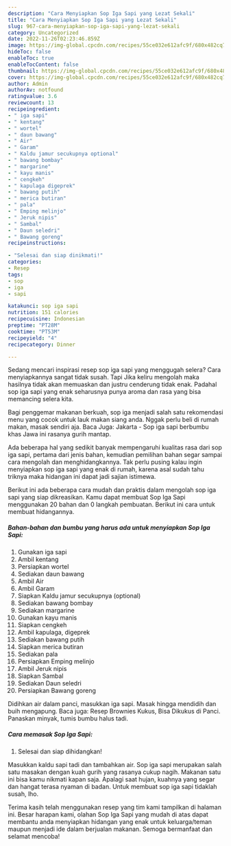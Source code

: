 ```yaml
---
description: "Cara Menyiapkan Sop Iga Sapi yang Lezat Sekali"
title: "Cara Menyiapkan Sop Iga Sapi yang Lezat Sekali"
slug: 967-cara-menyiapkan-sop-iga-sapi-yang-lezat-sekali
category: Uncategorized
date: 2022-11-26T02:23:46.859Z
image: https://img-global.cpcdn.com/recipes/55ce032e612afc9f/680x482cq70/sop-iga-sapi-foto-resep-utama.jpg
hideToc: false
enableToc: true
enableTocContent: false
thumbnail: https://img-global.cpcdn.com/recipes/55ce032e612afc9f/680x482cq70/sop-iga-sapi-foto-resep-utama.jpg
cover: https://img-global.cpcdn.com/recipes/55ce032e612afc9f/680x482cq70/sop-iga-sapi-foto-resep-utama.jpg
author: Admin
authorAv: notfound
ratingvalue: 3.6
reviewcount: 13
recipeingredient:
- " iga sapi"
- " kentang"
- " wortel"
- " daun bawang"
- " Air"
- " Garam"
- " Kaldu jamur secukupnya optional"
- " bawang bombay"
- " margarine"
- " kayu manis"
- " cengkeh"
- " kapulaga digeprek"
- " bawang putih"
- " merica butiran"
- " pala"
- " Emping melinjo"
- " Jeruk nipis"
- " Sambal"
- " Daun seledri"
- " Bawang goreng"
recipeinstructions:

- "Selesai dan siap dinikmati!"
categories:
- Resep
tags:
- sop
- iga
- sapi

katakunci: sop iga sapi 
nutrition: 151 calories
recipecuisine: Indonesian
preptime: "PT28M"
cooktime: "PT53M"
recipeyield: "4"
recipecategory: Dinner

---
```



Sedang mencari inspirasi resep sop iga sapi yang menggugah selera? Cara menyiapkannya sangat tidak susah. Tapi Jika keliru mengolah maka hasilnya tidak akan memuaskan dan justru cenderung tidak enak. Padahal sop iga sapi yang enak seharusnya punya aroma dan rasa yang bisa memancing selera kita.


Bagi penggemar makanan berkuah, sop iga menjadi salah satu rekomendasi menu yang cocok untuk lauk makan siang anda. Nggak perlu beli di rumah makan, masak sendiri aja. Baca Juga: Jakarta - Sop iga sapi berbumbu khas Jawa ini rasanya gurih mantap.

Ada beberapa hal yang sedikit banyak mempengaruhi kualitas rasa dari sop iga sapi, pertama dari jenis bahan, kemudian pemilihan bahan segar sampai cara mengolah dan menghidangkannya. Tak perlu pusing kalau ingin menyiapkan sop iga sapi yang enak di rumah, karena asal sudah tahu triknya maka hidangan ini dapat jadi sajian istimewa.


Berikut ini ada beberapa cara mudah dan praktis dalam mengolah sop iga sapi yang siap dikreasikan. Kamu dapat membuat Sop Iga Sapi menggunakan 20 bahan dan 0 langkah pembuatan. Berikut ini cara untuk membuat hidangannya.

<!--inarticleads1-->

##### Bahan-bahan dan bumbu yang harus ada untuk menyiapkan Sop Iga Sapi:

1. Gunakan  iga sapi
1. Ambil  kentang
1. Persiapkan  wortel
1. Sediakan  daun bawang
1. Ambil  Air
1. Ambil  Garam
1. Siapkan  Kaldu jamur secukupnya (optional)
1. Sediakan  bawang bombay
1. Sediakan  margarine
1. Gunakan  kayu manis
1. Siapkan  cengkeh
1. Ambil  kapulaga, digeprek
1. Sediakan  bawang putih
1. Siapkan  merica butiran
1. Sediakan  pala
1. Persiapkan  Emping melinjo
1. Ambil  Jeruk nipis
1. Siapkan  Sambal
1. Sediakan  Daun seledri
1. Persiapkan  Bawang goreng


Didihkan air dalam panci, masukkan iga sapi. Masak hingga mendidih dan buih mengapung. Baca juga: Resep Brownies Kukus, Bisa Dikukus di Panci. Panaskan minyak, tumis bumbu halus tadi. 

<!--inarticleads2-->

##### Cara memasak Sop Iga Sapi:


1. Selesai dan siap dihidangkan!

Masukkan kaldu sapi tadi dan tambahkan air. Sop iga sapi merupakan salah satu masakan dengan kuah gurih yang rasanya cukup nagih. Makanan satu ini bisa kamu nikmati kapan saja. Apalagi saat hujan, kuahnya yang segar dan hangat terasa nyaman di badan. Untuk membuat sop iga sapi tidaklah susah, lho. 

Terima kasih telah menggunakan resep yang tim kami tampilkan di halaman ini. Besar harapan kami, olahan Sop Iga Sapi yang mudah di atas dapat membantu anda menyiapkan hidangan yang enak untuk keluarga/teman maupun menjadi ide dalam berjualan makanan. Semoga bermanfaat dan selamat mencoba!
